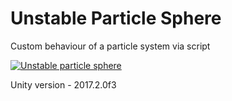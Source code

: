 # Unstable Particle Sphere

Custom behaviour of a particle system via script

<a href="https://media.giphy.com/media/5heR7Xm8tKBugS2kEg/giphy.gif"><img src="https://media.giphy.com/media/5heR7Xm8tKBugS2kEg/giphy.gif" title="Unstable particle sphere"/></a>

Unity version - 2017.2.0f3

